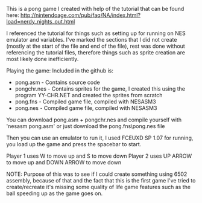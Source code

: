 This is a pong game I created with help of the tutorial that can be found here: 
http://nintendoage.com/pub/faq/NA/index.html?load=nerdy_nights_out.html

I referenced the tutorial for things such as setting up for running on NES emulator and variables.
I've marked the sections that I did not create (mostly at the start of the file and end of the file), rest was done without referencing
the tutorial files, therefore things such as sprite creation are most likely done inefficiently.



Playing the game:
Included in the github is:
* pong.asm - Contains source code
* pongchr.nes - Contains sprites for the game, I created this using the program YY-CHR.NET and created the sprites from scratch
* pong.fns  - Compiled game file, compiled with NESASM3 
* pong.nes  - Compiled game file, compiled with NESASM3 

You can download pong.asm + pongchr.nes and compile yourself with 'nesasm pong.asm' or just download the pong.fns\pong.nes file

Then you can use an emulator to run it, I used FCEUXD SP 1.07 for running, you load up the game and press the spacebar to start.

Player 1 uses W to move up and S to move down
Player 2 uses UP ARROW to move up and DOWN ARROW to move down

NOTE: Purpose of this was to see if I could create something using 6502 assembly, because of that and the fact that this is the first game I've tried to create/recreate it's missing some quality of life game features such as the ball speeding up as the game goes on.
